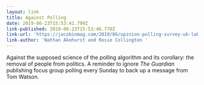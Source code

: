 ```yaml
---
layout: link
title: Against Polling
date: 2019-06-23T15:53:41.799Z
link-published: 2019-06-23T15:53:46.770Z
link-url: 'https://jacobinmag.com/2019/06/opinion-polling-survey-uk-labour-party'
link-author: 'Nathan Akehurst and Rosie Collington '
---
```

Against the supposed science of the polling algorithm and its corollary: the removal of people from politics. A reminder to ignore <cite>The Guardian</cite> publishing focus group polling every Sunday to back up a message from Tom Watson.
